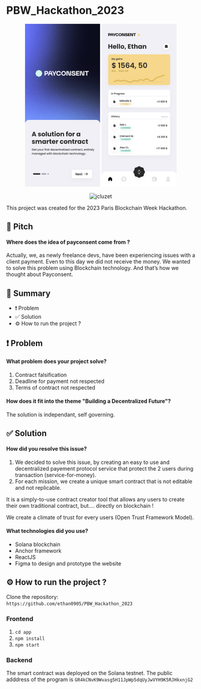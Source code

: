 # PBW_Hackathon_2023

<div align="center">
  <img src="img/landing.png" width="200" height="auto" />
  <img src="img/dash.png" width="200" height="auto" />
</div>
<p align="center"> <img src="https://komarev.com/ghpvc/?username=ethan0905&label=pbw%20views&color=0e75b6&style=flat" alt="jcluzet" /> </p>

This project was created for the 2023 Paris Blockchain Week Hackathon.

## 🤏 Pitch
#### Where does the idea of payconsent come from ?
Actually, we, as newly freelance devs, have been experiencing issues with a client payment. Even to this day we did not receive the money. 
We wanted to solve this problem using Blockchain technology.
And that’s how we thought about Payconsent.

## 📔 Summary

 - ❗ Problem
 - ✅ Solution
 - ⚙️ How to run the project ?

## ❗ Problem
#### What problem does your project solve? 
1. Contract falsification  
2. Deadline for payment not respected  
3. Terms of contract not respected  
  
#### How does it fit into the theme "Building a Decentralized Future"?  
The solution is independant, self governing.  
    
## ✅ Solution
#### How did you resolve this issue?  
1. We decided to solve this issue, by creating an easy to use and decentralized payement protocol service that protect the 2 users during transaction (service-for-money).  
2. For each mission, we create a unique smart contract that is not editable and not replicable.  

  
It is a simply-to-use contract creator tool that allows any users to create their own traditional contract, but…. directly on blockchain !  
  
We create a climate of trust for every users (Open Trust Framework Model).  
  
#### What technologies did you use?
- Solana blockchain
- Anchor framework
- ReactJS 
- Figma to design and prototype the website

## ⚙️ How to run the project ? 
  
Clone the repository:  
`https://github.com/ethan0905/PBW_Hackathon_2023`  

### Frontend

1. `cd app`
2. `npm install`
3. `npm start`

### Backend

The smart contract was deployed on the Solana testnet. The public adddress of the program is `GR4kCNvK9Wvasg5H11JpWp5dqUyJwVYH9K5RJHkxnjG2`
